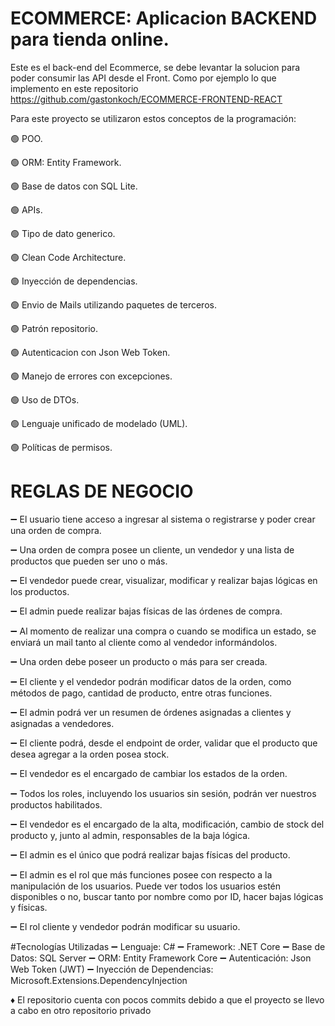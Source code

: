 # ECOMMERCE: Aplicacion BACKEND para tienda online.

Este es el back-end del Ecommerce, se debe levantar la solucion para poder consumir las API desde el Front. Como por ejemplo lo que implemento en este repositorio https://github.com/gastonkoch/ECOMMERCE-FRONTEND-REACT

Para este proyecto se utilizaron estos conceptos de la programación:

🟢 POO.

🟢 ORM: Entity Framework.

🟢 Base de datos con SQL Lite.

🟢 APIs.

🟢 Tipo de dato generico.

🟢 Clean Code Architecture.

🟢 Inyección de dependencias.

🟢 Envio de Mails utilizando paquetes de terceros.

🟢 Patrón repositorio.

🟢 Autenticacion con Json Web Token.

🟢 Manejo de errores con excepciones.

🟢 Uso de DTOs.

🟢 Lenguaje unificado de modelado (UML).

🟢 Políticas de permisos.



# REGLAS DE NEGOCIO

➖ El usuario tiene acceso a ingresar al sistema o registrarse y poder crear una orden de compra.

➖ Una orden de compra posee un cliente, un vendedor y una lista de productos que pueden ser uno o más.

➖ El vendedor puede crear, visualizar, modificar y realizar bajas lógicas en los productos.

➖ El admin puede realizar bajas físicas de las órdenes de compra.

➖ Al momento de realizar una compra o cuando se modifica un estado, se enviará un mail tanto al cliente como al vendedor informándolos.

➖ Una orden debe poseer un producto o más para ser creada.

➖ El cliente y el vendedor podrán modificar datos de la orden, como métodos de pago, cantidad de producto, entre otras funciones.

➖ El admin podrá ver un resumen de órdenes asignadas a clientes y asignadas a vendedores.

➖ El cliente podrá, desde el endpoint de order, validar que el producto que desea agregar a la orden posea stock.

➖ El vendedor es el encargado de cambiar los estados de la orden.

➖ Todos los roles, incluyendo los usuarios sin sesión, podrán ver nuestros productos habilitados.

➖ El vendedor es el encargado de la alta, modificación, cambio de stock del producto y, junto al admin, responsables de la baja lógica.

➖ El admin es el único que podrá realizar bajas físicas del producto.

➖ El admin es el rol que más funciones posee con respecto a la manipulación de los usuarios. Puede ver todos los usuarios estén disponibles o no, buscar tanto por nombre como por ID, hacer bajas lógicas y físicas.

➖ El rol cliente y vendedor podrán modificar su usuario.

#Tecnologías Utilizadas
➖ Lenguaje: C#
➖ Framework: .NET Core
➖ Base de Datos: SQL Server
➖ ORM: Entity Framework Core
➖ Autenticación: Json Web Token (JWT)
➖ Inyección de Dependencias: Microsoft.Extensions.DependencyInjection


♦️ El repositorio cuenta con pocos commits debido a que el proyecto se llevo a cabo en otro repositorio privado 
